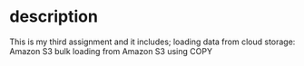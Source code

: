 # description

This is my third assignment and it includes;
loading data from cloud storage: Amazon S3 
bulk loading from Amazon S3 using COPY
